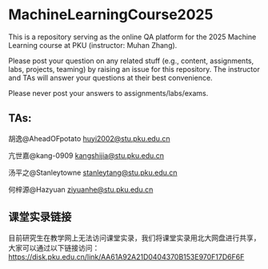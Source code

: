 # MachineLearningCourse2025

This is a repository serving as the online QA platform for the 2025 Machine Learning course at PKU (instructor: Muhan Zhang).

Please post your question on any related stuff (e.g., content, assignments, labs, projects, teaming) by raising an issue for this repository. The instructor and TAs will answer your questions at their best convenience.

Please never post your answers to assignments/labs/exams.

## TAs: 
胡逸@AheadOFpotato huyi2002@stu.pku.edu.cn

亢世嘉@kang-0909 kangshijia@stu.pku.edu.cn

汤平之@Stanleytowne stanleytang@stu.pku.edu.cn

何梓源@Hazyuan ziyuanhe@stu.pku.edu.cn

## 课堂实录链接
目前研究生在教学网上无法访问课堂实录，我们将课堂实录用北大网盘进行共享，大家可以通过以下链接访问：
https://disk.pku.edu.cn/link/AA61A92A21D0404370B153E970F17D6F6F
